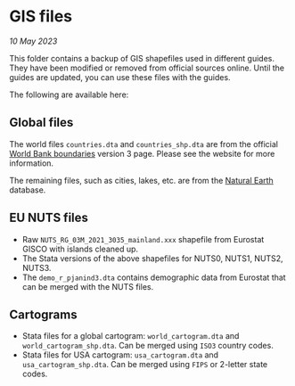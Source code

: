 
# GIS files


*10 May 2023*


This folder contains a backup of GIS shapefiles used in different guides. They have been modified or removed from official sources online. Until the guides are updated, you can use these files with the guides.

The following are available here:

## Global files

The world files `countries.dta` and `countries_shp.dta` are from the official [World Bank boundaries](https://datacatalog.worldbank.org/search/dataset/0038272/World-Bank-Official-Boundaries) version 3 page.
Please see the website for more information.

The remaining files, such as cities, lakes, etc. are from the [Natural Earth](https://www.naturalearthdata.com/) database.

## EU NUTS files

- Raw `NUTS_RG_03M_2021_3035_mainland.xxx` shapefile from Eurostat GISCO with islands cleaned up.
- The Stata versions of the above shapefiles for NUTS0, NUTS1, NUTS2, NUTS3.
- The `demo_r_pjanind3.dta` contains demographic data from Eurostat that can be merged with the NUTS files.


## Cartograms

- Stata files for a global cartogram: `world_cartogram.dta` and `world_cartogram_shp.dta`. Can be merged using `ISO3` country codes.
- Stata files for USA cartogram: `usa_cartogram.dta` and `usa_cartogram_shp.dta`. Can be merged using `FIPS` or 2-letter state codes.




